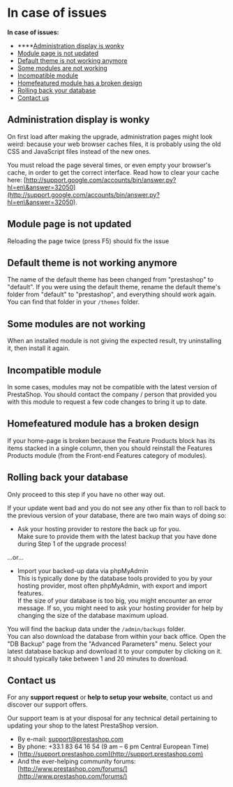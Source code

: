 # In case of issues

**In case of issues:**&#x20;

* ****[Administration display is wonky](in-case-of-issues.md#Incaseofissues-Administrationdisplayiswonky)
* [Module page is not updated](in-case-of-issues.md#Incaseofissues-Modulepageisnotupdated)
* [Default theme is not working anymore](in-case-of-issues.md#Incaseofissues-Defaultthemeisnotworkinganymore)
* [Some modules are not working](in-case-of-issues.md#Incaseofissues-Somemodulesarenotworking)
* [Incompatible module](in-case-of-issues.md#Incaseofissues-Incompatiblemodule)
* [Homefeatured module has a broken design](in-case-of-issues.md#Incaseofissues-Homefeaturedmodulehasabrokendesign)
* [Rolling back your database](in-case-of-issues.md#Incaseofissues-Rollingbackyourdatabase)
* [Contact us](in-case-of-issues.md#Incaseofissues-Contactus)

## Administration display is wonky <a href="#incaseofissues-administrationdisplayiswonky" id="incaseofissues-administrationdisplayiswonky"></a>

On first load after making the upgrade, administration pages might look weird: because your web browser caches files, it is probably using the old CSS and JavaScript files instead of the new ones.

You must reload the page several times, or even empty your browser's cache, in order to get the correct interface. Read how to clear your cache here: [http://support.google.com/accounts/bin/answer.py?hl=en\&answer=32050](http://support.google.com/accounts/bin/answer.py?hl=en\&answer=32050).

## Module page is not updated <a href="#incaseofissues-modulepageisnotupdated" id="incaseofissues-modulepageisnotupdated"></a>

Reloading the page twice (press F5) should fix the issue

## Default theme is not working anymore <a href="#incaseofissues-defaultthemeisnotworkinganymore" id="incaseofissues-defaultthemeisnotworkinganymore"></a>

The name of the default theme has been changed from "prestashop" to "default". If you were using the default theme, rename the default theme's folder from "default" to "prestashop", and everything should work again. You can find that folder in your `/themes` folder.

## Some modules are not working <a href="#incaseofissues-somemodulesarenotworking" id="incaseofissues-somemodulesarenotworking"></a>

When an installed module is not giving the expected result, try uninstalling it, then install it again.

## Incompatible module <a href="#incaseofissues-incompatiblemodule" id="incaseofissues-incompatiblemodule"></a>

In some cases, modules may not be compatible with the latest version of PrestaShop. You should contact the company / person that provided you with this module to request a few code changes to bring it up to date.

## Homefeatured module has a broken design <a href="#incaseofissues-homefeaturedmodulehasabrokendesign" id="incaseofissues-homefeaturedmodulehasabrokendesign"></a>

If your home-page is broken because the Feature Products block has its items stacked in a single column, then you should reinstall the Features Products module (from the Front-end Features category of modules).

## Rolling back your database <a href="#incaseofissues-rollingbackyourdatabase" id="incaseofissues-rollingbackyourdatabase"></a>

Only proceed to this step if you have no other way out.

If your update went bad and you do not see any other fix than to roll back to the previous version of your database, there are two main ways of doing so:

* Ask your hosting provider to restore the back up for you.\
  &#x20;Make sure to provide them with the latest backup that you have done during Step 1 of the upgrade process!

...or...

* Import your backed-up data via phpMyAdmin\
  &#x20;This is typically done by the database tools provided to you by your hosting provider, most often phpMyAdmin, with export and import features.\
  &#x20;If the size of your database is too big, you might encounter an error message. If so, you might need to ask your hosting provider for help by changing the size of the database maximum upload.

You will find the backup data under the `/admin/backups` folder.\
&#x20;You can also download the database from within your back office. Open the "DB Backup" page from the "Advanced Parameters" menu. Select your latest database backup and download it to your computer by clicking on it. It should typically take between 1 and 20 minutes to download.

## Contact us <a href="#incaseofissues-contactus" id="incaseofissues-contactus"></a>

For any **support request** or **help to setup your website**, contact us and discover our support offers.

Our support team is at your disposal for any technical detail pertaining to updating your shop to the latest PrestaShop version.

* By e-mail: [support@prestashop.com](mailto:support@prestashop.com)
* By phone: +33.1 83 64 16 54 (9 am – 6 pm Central European Time)
* [http://support.prestashop.com](http://support.prestashop.com)
* And the ever-helping community forums: [http://www.prestashop.com/forums/](http://www.prestashop.com/forums/)
